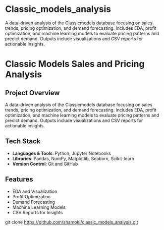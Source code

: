 # Classic_models_analysis
A data-driven analysis of the Classicmodels database focusing on sales trends, pricing optimization, and demand forecasting. Includes EDA, profit optimization, and machine learning models to evaluate pricing patterns and predict demand. Outputs include visualizations and CSV reports for actionable insights.
# Classic Models Sales and Pricing Analysis

## Project Overview
A data-driven analysis of the Classicmodels database focusing on sales trends, pricing optimization, and demand forecasting. Includes EDA, profit optimization, and machine learning models to evaluate pricing patterns and predict demand. Outputs include visualizations and CSV reports for actionable insights.

## Tech Stack
- **Languages & Tools**: Python, Jupyter Notebooks  
- **Libraries**: Pandas, NumPy, Matplotlib, Seaborn, Scikit-learn  
- **Version Control**: Git and GitHub  

## Features
- EDA and Visualization  
- Profit Optimization  
- Demand Forecasting  
- Machine Learning Models  
- CSV Reports for Insights  


git clone https://github.com/shamoki/classic_models_analysis.git

